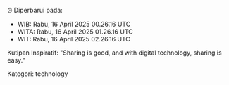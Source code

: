 ⏰ Diperbarui pada:
- WIB: Rabu, 16 April 2025 00.26.16 UTC
- WITA: Rabu, 16 April 2025 01.26.16 UTC
- WIT: Rabu, 16 April 2025 02.26.16 UTC

Kutipan Inspiratif:
"Sharing is good, and with digital technology, sharing is easy."


Kategori: technology

